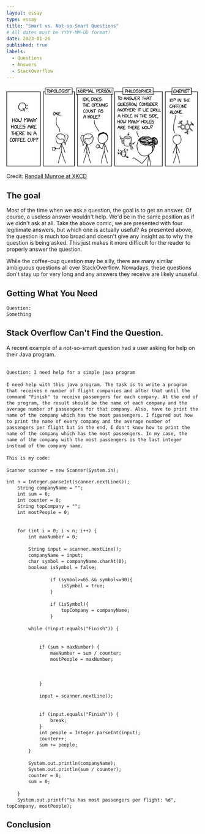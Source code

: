 ```yaml
---
layout: essay
type: essay
title: "Smart vs. Not-so-Smart Questions"
# All dates must be YYYY-MM-DD format!
date: 2023-01-26
published: true
labels:
  - Questions
  - Answers
  - StackOverflow
---
```



<img width="500px" class="img-thumbnail" src="../essays/img/essay02/coffee_cup_holes.png">

Credit: [Randall Munroe at XKCD](https://xkcd.com/2658/)

## The goal
Most of the time when we ask a question, the goal is to get an answer. Of course, a useless answer wouldn't help. We'd be in the same position as if we didn't ask at all. Take the above comic, we are presented with four legitimate answers, but which one is actually useful? As presented above, the question is much too broad and doesn't give any insight as to why the question is being asked. This just makes it more difficult for the reader to properly answer the question.

While the coffee-cup question may be silly, there are many similar ambiguous questions all over StackOverflow. Nowadays, these questions don't stay up for very long and any answers they receive are likely unuseful.

## Getting What You Need




```
Question:
Something
```



 

## Stack Overflow Can't Find the Question.
A recent example of a not-so-smart question had a user asking for help on their Java program.

```

Question: I need help for a simple java program

I need help with this java program. The task is to write a program that receives n number of flight companies and after that until the command "Finish" to receive passengers for each company. At the end of the program, the result should be the name of each company and the average number of passengers for that company. Also, have to print the name of the company which has the most passengers. I figured out how to print the name of every company and the average number of passengers per flight but in the end, I don't know how to print the name of the company which has the most passengers. In my case, the name of the company with the most passengers is the last integer instead of the company name.

This is my code:

Scanner scanner = new Scanner(System.in);

```

```
int n = Integer.parseInt(scanner.nextLine());
    String companyName = "";
    int sum = 0;
    int counter = 0;
    String topCompany = "";
    int mostPeople = 0;


    for (int i = 0; i < n; i++) {
        int maxNumber = 0;

        String input = scanner.nextLine();
        companyName = input;
        char symbol = companyName.charAt(0);
        boolean isSymbol = false;

                if (symbol>=65 && symbol<=90){
                    isSymbol = true;
                }

                if (isSymbol){
                    topCompany = companyName;
                }

        while (!input.equals("Finish")) {


            if (sum > maxNumber) {
                maxNumber = sum / counter;
                mostPeople = maxNumber;



            }

            input = scanner.nextLine();


            if (input.equals("Finish")) {
                break;
            }
            int people = Integer.parseInt(input);
            counter++;
            sum += people;
        }

        System.out.println(companyName);
        System.out.println(sum / counter);
        counter = 0;
        sum = 0;

    }
    System.out.printf("%s has most passengers per flight: %d", topCompany, mostPeople);
```


## Conclusion


